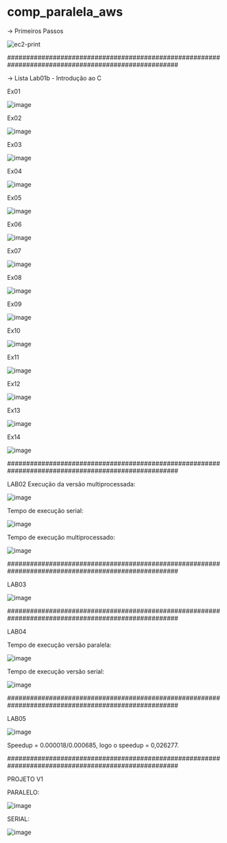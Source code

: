 # comp_paralela_aws
-> Primeiros Passos

![ec2-print](https://github.com/Josebentivi/comp_paralela_aws/assets/94560949/461dbae5-b92c-40a6-8978-885c57006bb1)

#####################################################################################################

-> Lista Lab01b - Introdução ao C

Ex01

![image](https://github.com/Josebentivi/comp_paralela_aws/assets/94560949/2603e04f-8b1a-490a-a190-dab985b85c2f)

Ex02

![image](https://github.com/Josebentivi/comp_paralela_aws/assets/94560949/93d33665-68b6-4e6c-9f4b-daf6799e7aac)

Ex03

![image](https://github.com/Josebentivi/comp_paralela_aws/assets/94560949/829ef762-f483-4b3b-a1b5-6ff895c83c99)

Ex04

![image](https://github.com/Josebentivi/comp_paralela_aws/assets/94560949/b81994c8-3865-4905-a166-97533d81b270)


Ex05

![image](https://github.com/Josebentivi/comp_paralela_aws/assets/94560949/c8793b21-accf-46b0-b1b5-f4ccdda5cb12)

Ex06

![image](https://github.com/Josebentivi/comp_paralela_aws/assets/94560949/d37a21e9-7fae-43f8-9fd7-c9e3c01c0784)

Ex07

![image](https://github.com/Josebentivi/comp_paralela_aws/assets/94560949/388f1e38-f33f-4873-b396-b5af61c8198e)

Ex08

![image](https://github.com/Josebentivi/comp_paralela_aws/assets/94560949/953b12b5-8175-401a-bca4-ec9a4301a42f)

Ex09

![image](https://github.com/Josebentivi/comp_paralela_aws/assets/94560949/276e2d52-33aa-4d88-9070-971bb6c68e32)

Ex10

![image](https://github.com/Josebentivi/comp_paralela_aws/assets/94560949/ec4a0393-65b9-4c5a-90f8-75afd07ab7d6)

Ex11

![image](https://github.com/Josebentivi/comp_paralela_aws/assets/94560949/4ecd03ca-17a7-4d43-a290-2274ae650fbd)

Ex12

![image](https://github.com/Josebentivi/comp_paralela_aws/assets/94560949/05d11518-ea7c-4727-9d41-c0c2117fea92)

Ex13

![image](https://github.com/Josebentivi/comp_paralela_aws/assets/94560949/cf468d00-59a1-47ab-8fb1-826950feaaab)

Ex14

![image](https://github.com/Josebentivi/comp_paralela_aws/assets/94560949/3385778e-cd50-4a7e-9689-8827e26a0d6c)

#####################################################################################################


LAB02
Execução da versão multiprocessada:

![image](https://github.com/Josebentivi/comp_paralela_aws/assets/94560949/31323b93-1012-44bb-a964-e4576fe01548)

Tempo de execução serial:

![image](https://github.com/Josebentivi/comp_paralela_aws/assets/94560949/af4a7c98-e1da-4bbe-bc06-cff473bf9e1c)

Tempo de execução multiprocessado:

![image](https://github.com/Josebentivi/comp_paralela_aws/assets/94560949/7dd36e7a-7b19-48f7-ba17-7742386a89b3)

#####################################################################################################

LAB03

![image](https://github.com/Josebentivi/comp_paralela_aws/assets/94560949/aec10118-9e66-45f6-86ed-f5385ec8d6d7)

#####################################################################################################

LAB04

Tempo de execução versão paralela:

![image](https://github.com/Josebentivi/comp_paralela_aws/assets/94560949/dae22fc8-d709-42d2-8376-3da90e84fd60)

Tempo de execução versão serial:

![image](https://github.com/Josebentivi/comp_paralela_aws/assets/94560949/890f6405-0b61-4e2b-96d2-f0c33cb8fee6)

#####################################################################################################

LAB05

![image](https://github.com/Josebentivi/comp_paralela_aws/assets/142992290/fd54cf6b-6c87-4069-bd5f-f49249e86446)

Speedup = 0.000018/0.000685, logo o speedup = 0,026277.

#####################################################################################################

PROJETO V1

PARALELO:

![image](https://github.com/Josebentivi/comp_paralela_aws/assets/142992290/562e1b85-3817-4d21-802d-fbdc03b95c6c)


SERIAL:

![image](https://github.com/Josebentivi/comp_paralela_aws/assets/142992290/594166e7-030e-4d6f-ba2f-7ee402bc934e)


